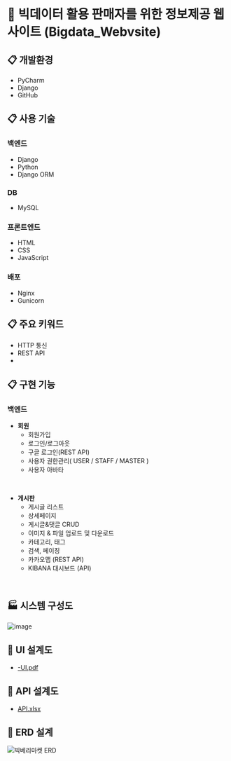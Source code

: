 # 🔎 빅데이터 활용 판매자를 위한 정보제공 웹사이트 (Bigdata_Webvsite) 

## :clipboard: 개발환경
* PyCharm
* Django
* GitHub

## :clipboard: 사용 기술
### 백엔드
* Django
* Python
* Django ORM

### DB
* MySQL

### 프론트엔드
* HTML
* CSS
* JavaScript

### 배포
* Nginx
* Gunicorn

## :clipboard: 주요 키워드
* HTTP 통신
* REST API
* 

## :clipboard: 구현 기능
### 백엔드
* __회원__
   * 회원가입
   * 로그인/로그아웃
   * 구글 로그인(REST API) 
   * 사용자 권한관리( USER / STAFF / MASTER )
   * 사용자 아바타
<br>

* __게시판__
   * 게시글 리스트
   * 상세페이지
   * 게시글&댓글 CRUD
   * 이미지 & 파일 업로드 및 다운로드
   * 카테고리, 태그
   * 검색, 페이징
   * 카카오맵 (REST API)
   * KIBANA 대시보드 (API)
<br>

## :factory: 시스템 구성도
![image](https://user-images.githubusercontent.com/97941148/172750286-b2c5c3f8-22fb-415b-aa02-3f30ce8727a9.png)

## :link: UI 설계도
* [-UI.pdf](https://docs.google.com/viewer?url=https://github.com/Hongin-Lim/Bigdata_Project/blob/main/files/-UI.pdf?raw=True)

## :link: API 설계도
* [API.xlsx](https://docs.google.com/viewer?url=https://github.com/Hongin-Lim/Bigdata_Project/blob/main/files/API.xlsx?raw=True)

## :link: ERD 설계
![빅베리마켓 ERD](https://user-images.githubusercontent.com/97941148/172517720-0915e39d-69b5-4118-ab80-7a9d4b20f875.png)

